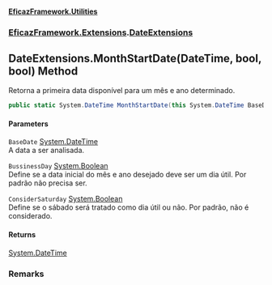 #### [EficazFramework.Utilities](EficazFramework_Utilities.md 'EficazFramework.Utilities')
### [EficazFramework.Extensions](EficazFramework_Utilities.md#EficazFramework_Extensions 'EficazFramework.Extensions').[DateExtensions](DateExtensions.md 'EficazFramework.Extensions.DateExtensions')
## DateExtensions.MonthStartDate(DateTime, bool, bool) Method
Retorna a primeira data disponível para um mês e ano determinado.  
```csharp
public static System.DateTime MonthStartDate(this System.DateTime BaseDate, bool BussinessDay=false, bool ConsiderSaturday=false);
```
#### Parameters
<a name='EficazFramework_Extensions_DateExtensions_MonthStartDate(System_DateTime_bool_bool)_BaseDate'></a>
`BaseDate` [System.DateTime](https://docs.microsoft.com/en-us/dotnet/api/System.DateTime 'System.DateTime')  
A data a ser analisada.
  
<a name='EficazFramework_Extensions_DateExtensions_MonthStartDate(System_DateTime_bool_bool)_BussinessDay'></a>
`BussinessDay` [System.Boolean](https://docs.microsoft.com/en-us/dotnet/api/System.Boolean 'System.Boolean')  
Define se a data inicial do mês e ano desejado deve ser um dia útil. Por padrão não precisa ser.
  
<a name='EficazFramework_Extensions_DateExtensions_MonthStartDate(System_DateTime_bool_bool)_ConsiderSaturday'></a>
`ConsiderSaturday` [System.Boolean](https://docs.microsoft.com/en-us/dotnet/api/System.Boolean 'System.Boolean')  
Define se o sábado será tratado como dia útil ou não. Por padrão, não é considerado.
  
#### Returns
[System.DateTime](https://docs.microsoft.com/en-us/dotnet/api/System.DateTime 'System.DateTime')  
### Remarks
